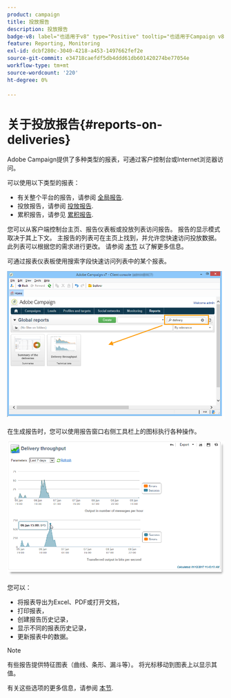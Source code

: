 ```yaml
---
product: campaign
title: 投放报告
description: 投放报告
badge-v8: label="也适用于v8" type="Positive" tooltip="也适用于Campaign v8"
feature: Reporting, Monitoring
exl-id: dcbf280c-3040-4218-a453-1497662fef2e
source-git-commit: e34718caefdf5db4ddd61db601420274be77054e
workflow-type: tm+mt
source-wordcount: '220'
ht-degree: 0%

---
```


# 关于投放报告{#reports-on-deliveries}



Adobe Campaign提供了多种类型的报表，可通过客户控制台或Internet浏览器访问。

可以使用以下类型的报表：

* 有关整个平台的报告，请参阅 [全局报告](../../reporting/using/global-reports.md).
* 投放报告，请参阅 [投放报告](../../reporting/using/delivery-reports.md).
* 累积报告，请参见 [累积报告](../../reporting/using/cumulative-reports.md).

您可以从客户端控制台主页、报告仪表板或投放列表访问报告。 报告的显示模式取决于其上下文。 主报告的列表可在主页上找到，并允许您快速访问投放数据。 此列表可以根据您的需求进行更改。 请参阅 [本节](../../reporting/using/about-reports-creation-in-campaign.md) 以了解更多信息。


可通过报表仪表板使用搜索字段快速访问列表中的某个报表。

![](assets/s_ncs_user_report_searchfield.png)

在生成报告时，您可以使用报告窗口右侧工具栏上的图标执行各种操作。

![](assets/s_ncs_user_report_toolbar.png)

您可以：

* 将报表导出为Excel、PDF或打开文档，
* 打印报表，
* 创建报告历史记录，
* 显示不同的报表历史记录，
* 更新报表中的数据。

>[!NOTE]
>
>有些报告提供特征图表（曲线、条形、漏斗等）。 将光标移动到图表上以显示其值。

有关这些选项的更多信息，请参阅 [本节](../../reporting/using/about-adobe-campaign-reporting-tools.md).
